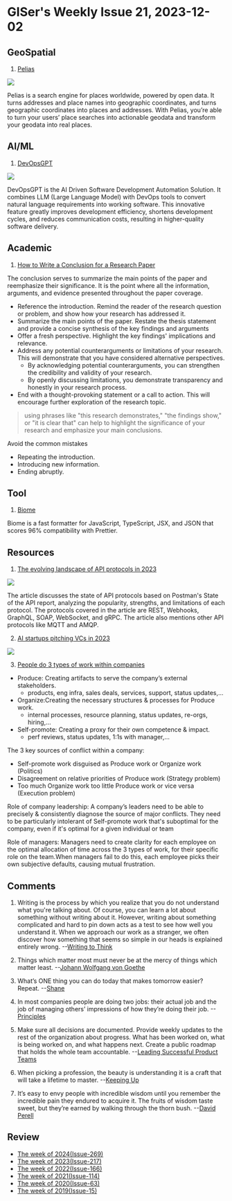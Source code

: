 # GISer's Weekly Issue 21, 2023-12-02

## GeoSpatial

1. [Pelias](https://github.com/pelias/placeholder)

![](https://res.cloudinary.com/cpress/image/upload/w_1280,e_sharpen:60,q_auto/sfvg7qtsj1hnelrw9cux.jpg)

Pelias is a search engine for places worldwide, powered by open data. It turns addresses and place names into geographic coordinates, and turns geographic coordinates into places and addresses. With Pelias, you’re able to turn your users’ place searches into actionable geodata and transform your geodata into real places.

## AI/ML

1. [DevOpsGPT](https://github.com/kuafuai/DevOpsGPT)

![](https://github.com/kuafuai/DevOpsGPT/raw/master/docs/files/intro-flow-en.png)

DevOpsGPT is the AI Driven Software Development Automation Solution. It combines LLM (Large Language Model) with DevOps tools to convert natural language requirements into working software. This innovative feature greatly improves development efficiency, shortens development cycles, and reduces communication costs, resulting in higher-quality software delivery.

## Academic

1. [How to Write a Conclusion for a Research Paper](https://typeset.io/resources/writing-conclusion-for-a-research-paper/)

The conclusion serves to summarize the main points of the paper and reemphasize their significance. It is the point where all the information, arguments, and evidence presented throughout the paper coverage.

- Reference the introduction. Remind the reader of the research question or problem, and show how your research has addressed it.
- Summarize the main points of the paper. Restate the thesis statement and provide a concise synthesis of the key findings and arguments
- Offer a fresh perspective. Highlight the key findings' implications and relevance.
- Address any potential counterarguments or limitations of your research. This will demonstrate that you have considered alternative perspectives.
  - By acknowledging potential counterarguments, you can strengthen the credibility and validity of your research.
  - By openly discussing limitations, you demonstrate transparency and honestly in your research process.
- End with a thought-provoking statement or a call to action. This will encourage further exploration of the research topic.

> using phrases like "this research demonstrates," "the findings show," or "it is clear that" can help to highlight the significance of your research and emphasize your main conclusions.

Avoid the common mistakes

- Repeating the introduction.
- Introducing new information.
- Ending abruptly.

## Tool

1. [Biome](https://github.com/biomejs/biome)

Biome is a fast formatter for JavaScript, TypeScript, JSX, and JSON that scores 96% compatibility with Prettier.

## Resources

1. [The evolving landscape of API protocols in 2023](https://blog.postman.com/api-protocols-in-2023/)

![](https://blog.postman.com/wp-content/uploads/2023/11/01_API_protocols-712x1024.png)

The article discusses the state of API protocols based on Postman's State of the API report, analyzing the popularity, strengths, and limitations of each protocol. The protocols covered in the article are REST, Webhooks, GraphQL, SOAP, WebSocket, and gRPC. The article also mentions other API protocols like MQTT and AMQP.

2. [AI startups pitching VCs in 2023](https://twitter.com/ChrisJBakke/status/1729982170863919204)

![](https://pbs.twimg.com/media/GAIhlM5aAAALZI5?format=jpg&name=900x900)

3. [People do 3 types of work within companies](https://twitter.com/shreyas/status/1329330848919810049)

- Produce: Creating artifacts to serve the company’s external stakeholders.
  - products, eng infra, sales deals, services, support, status updates,...
- Organize:Creating the necessary structures & processes for Produce work.
  - internal processes, resource planning, status updates, re-orgs, hiring,...
- Self-promote: Creating a proxy for their own competence & impact.
  - perf reviews, status updates, 1:1s with manager,...

The 3 key sources of conflict within a company:

- Self-promote work disguised as Produce work or Organize work (Politics)
- Disagreement on relative priorities of Produce work (Strategy problem)
- Too much Organize work too little Produce work or vice versa (Execution problem)

Role of company leadership: A company’s leaders need to be able to precisely & consistently diagnose the source of major conflicts. They need to be particularly intolerant of Self-promote work that's suboptimal for the company, even if it's optimal for a given individual or team

Role of managers: Managers need to create clarity for each employee on the optimal allocation of time across the 3 types of work, for their specific role on the team.When managers fail to do this, each employee picks their own subjective defaults, causing mutual frustration.

## Comments

1. Writing is the process by which you realize that you do not understand what you're talking about. Of course, you can learn a lot about something without writing about it. However, writing about something complicated and hard to pin down acts as a test to see how well you understand it. When we approach our work as a stranger, we often discover how something that seems so simple in our heads is explained entirely wrong.
   --[Writing to Think](https://fs.blog/writing-to-think/)

2. Things which matter most must never be at the mercy of things which matter least.
   --[Johann Wolfgang von Goethe](https://fs.blog/brain-food/november-26-2023/)

3. What’s ONE thing you can do today that makes tomorrow easier? Repeat.
   --[Shane](https://fs.blog/brain-food/november-26-2023/)

4. In most companies people are doing two jobs: their actual job and the job of managing others’ impressions of how they’re doing their job.
   --[Principles](https://twitter.com/shreyas/status/1329330853231484929#m)

5. Make sure all decisions are documented. Provide weekly updates to the rest of the organization about progress. What has been worked on, what is being worked on, and what happens next. Create a public roadmap that holds the whole team accountable.
   --[Leading Successful Product Teams](https://arie.ls/2023/leading-successful-product-teams/)

6. When picking a profession, the beauty is understanding it is a craft that will take a lifetime to master.
   --[Keeping Up](https://nested.substack.com/p/keeping-up)

7. It’s easy to envy people with incredible wisdom until you remember the incredible pain they endured to acquire it. The fruits of wisdom taste sweet, but they’re earned by walking through the thorn bush.
   --[David Perell](https://twitter.com/david_perell/status/1729642384684618131)

## Review

- [The week of 2024(Issue-269)](../2024/issue-269.md)
- [The week of 2023(Issue-217)](../2023/issue-217.md)
- [The week of 2022(Issue-166)](../2022/issue-166.md)
- [The week of 2021(Issue-114)](../2021/issue-114.md)
- [The week of 2020(Issue-63)](../2020/issue-63.md)
- [The week of 2019(Issue-15)](../2019/issue-15.md)
